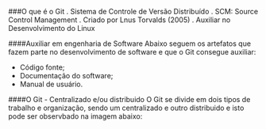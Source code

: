 ###O que é o Git
. Sistema de Controle de Versão Distribuído
. SCM: Source Control Management
. Criado por Lnus Torvalds (2005)
. Auxiliar no Desenvolvimento do Linux

####Auxiliar em engenharia de Software
Abaixo seguem os artefatos que fazem parte no desenvolvimento de software e que o Git consegue auxiliar:
- Código fonte;
- Documentação do software;
- Manual de usuário.

####O Git - Centralizado e/ou distribuido
O Git se divide em dois tipos de trabalho e organização, sendo um centralizado e outro distribuido e isto pode ser observbado na imagem abaixo:

